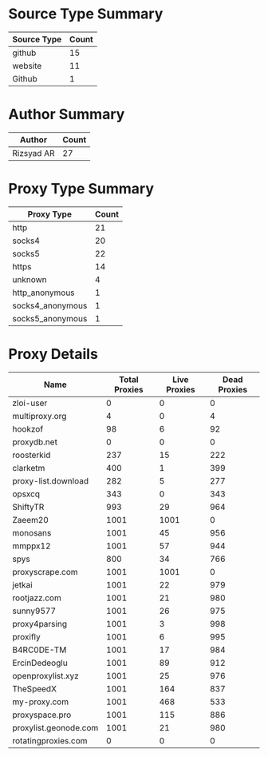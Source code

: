 # Source Type Summary

| Source Type | Count |
|-------------|-------|
| github | 15 |
| website | 11 |
| Github | 1 |


# Author Summary

| Author | Count |
|--------|-------|
| Rizsyad AR | 27 |


# Proxy Type Summary

| Proxy Type | Count |
|------------|-------|
| http | 21 |
| socks4 | 20 |
| socks5 | 22 |
| https | 14 |
| unknown | 4 |
| http_anonymous | 1 |
| socks4_anonymous | 1 |
| socks5_anonymous | 1 |


# Proxy Details

| Name | Total Proxies | Live Proxies | Dead Proxies |
|------|---------------|--------------|---------------|
| zloi-user | 0 | 0 | 0 |
| multiproxy.org | 4 | 0 | 4 |
| hookzof | 98 | 6 | 92 |
| proxydb.net | 0 | 0 | 0 |
| roosterkid | 237 | 15 | 222 |
| clarketm | 400 | 1 | 399 |
| proxy-list.download | 282 | 5 | 277 |
| opsxcq | 343 | 0 | 343 |
| ShiftyTR | 993 | 29 | 964 |
| Zaeem20 | 1001 | 1001 | 0 |
| monosans | 1001 | 45 | 956 |
| mmppx12 | 1001 | 57 | 944 |
| spys | 800 | 34 | 766 |
| proxyscrape.com | 1001 | 1001 | 0 |
| jetkai | 1001 | 22 | 979 |
| rootjazz.com | 1001 | 21 | 980 |
| sunny9577 | 1001 | 26 | 975 |
| proxy4parsing | 1001 | 3 | 998 |
| proxifly | 1001 | 6 | 995 |
| B4RC0DE-TM | 1001 | 17 | 984 |
| ErcinDedeoglu | 1001 | 89 | 912 |
| openproxylist.xyz | 1001 | 25 | 976 |
| TheSpeedX | 1001 | 164 | 837 |
| my-proxy.com | 1001 | 468 | 533 |
| proxyspace.pro | 1001 | 115 | 886 |
| proxylist.geonode.com | 1001 | 21 | 980 |
| rotatingproxies.com | 0 | 0 | 0 |

